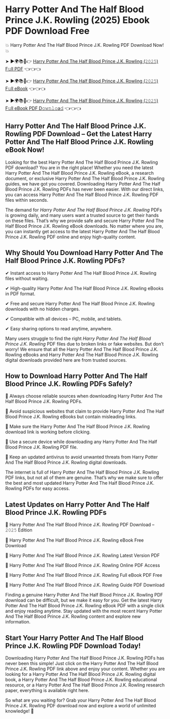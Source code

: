 # Harry Potter And The Half Blood Prince J.K. Rowling (2025) Ebook PDF Download Free

💥 Harry Potter And The Half Blood Prince J.K. Rowling PDF Download Now! 💥

➤ ►🌍📚📱👉 [Harry Potter And The Half Blood Prince J.K. Rowling (𝟸𝟶𝟸𝟻) F𝚞ll PDF](https://getpdf.xyz/harry-potter-and-the-half-blood-prince-j.k.-rowling) 👈👈👈


➤ ►🌍📚📱👉 [Harry Potter And The Half Blood Prince J.K. Rowling (𝟸𝟶𝟸𝟻) F𝚞ll eBook](https://getpdf.xyz/harry-potter-and-the-half-blood-prince-j.k.-rowling) 👈👈👈


➤ ►🌍📚📱👉 [Harry Potter And The Half Blood Prince J.K. Rowling (𝟸𝟶𝟸𝟻) F𝚞ll eBook PDF D𝚘𝚠𝚗𝚕𝚘a𝚍](https://getpdf.xyz/harry-potter-and-the-half-blood-prince-j.k.-rowling) 👈👈👈


## Harry Potter And The Half Blood Prince J.K. Rowling PDF Download – Get the Latest Harry Potter And The Half Blood Prince J.K. Rowling eBook Now!

Looking for the best Harry Potter And The Half Blood Prince J.K. Rowling PDF download? You are in the right place! Whether you need the latest Harry Potter And The Half Blood Prince J.K. Rowling eBook, a research document, or exclusive Harry Potter And The Half Blood Prince J.K. Rowling guides, we have got you covered. Downloading Harry Potter And The Half Blood Prince J.K. Rowling PDFs has never been easier. With our direct links, you can access Harry Potter And The Half Blood Prince J.K. Rowling PDF files within seconds.

The demand for *Harry Potter And The Half Blood Prince J.K. Rowling* PDFs is growing daily, and many users want a trusted source to get their hands on these files. That’s why we provide safe and secure Harry Potter And The Half Blood Prince J.K. Rowling eBook downloads. No matter where you are, you can instantly get access to the latest Harry Potter And The Half Blood Prince J.K. Rowling PDF online and enjoy high-quality content.

## Why Should You Download Harry Potter And The Half Blood Prince J.K. Rowling PDFs?

✔ Instant access to Harry Potter And The Half Blood Prince J.K. Rowling files without waiting.

✔ High-quality Harry Potter And The Half Blood Prince J.K. Rowling eBooks in PDF format.

✔ Free and secure Harry Potter And The Half Blood Prince J.K. Rowling downloads with no hidden charges.

✔ Compatible with all devices – PC, mobile, and tablets.

✔ Easy sharing options to read anytime, anywhere.

Many users struggle to find the right *Harry Potter And The Half Blood Prince J.K. Rowling* PDF files due to broken links or fake websites. But don’t worry! We ensure that all the Harry Potter And The Half Blood Prince J.K. Rowling eBooks and Harry Potter And The Half Blood Prince J.K. Rowling digital downloads provided here are from trusted sources.

## How to Download Harry Potter And The Half Blood Prince J.K. Rowling PDFs Safely?

📌 Always choose reliable sources when downloading Harry Potter And The Half Blood Prince J.K. Rowling PDFs.

📌 Avoid suspicious websites that claim to provide Harry Potter And The Half Blood Prince J.K. Rowling eBooks but contain misleading links.

📌 Make sure the Harry Potter And The Half Blood Prince J.K. Rowling download link is working before clicking.

📌 Use a secure device while downloading any Harry Potter And The Half Blood Prince J.K. Rowling PDF file.

📌 Keep an updated antivirus to avoid unwanted threats from Harry Potter And The Half Blood Prince J.K. Rowling digital downloads.

The internet is full of Harry Potter And The Half Blood Prince J.K. Rowling PDF links, but not all of them are genuine. That’s why we make sure to offer the best and most updated Harry Potter And The Half Blood Prince J.K. Rowling PDFs for easy access.

## Latest Updates on Harry Potter And The Half Blood Prince J.K. Rowling PDFs

🔹 Harry Potter And The Half Blood Prince J.K. Rowling PDF Download – 𝟸𝟶𝟸𝟻 Edition

🔹 Harry Potter And The Half Blood Prince J.K. Rowling eBook Free Download

🔹 Harry Potter And The Half Blood Prince J.K. Rowling Latest Version PDF

🔹 Harry Potter And The Half Blood Prince J.K. Rowling Online PDF Access

🔹 Harry Potter And The Half Blood Prince J.K. Rowling Full eBook PDF Free

🔹 Harry Potter And The Half Blood Prince J.K. Rowling Guide PDF Download

Finding a genuine Harry Potter And The Half Blood Prince J.K. Rowling PDF download can be difficult, but we make it easy for you. Get the latest Harry Potter And The Half Blood Prince J.K. Rowling eBook PDF with a single click and enjoy reading anytime. Stay updated with the most recent Harry Potter And The Half Blood Prince J.K. Rowling content and explore new information.

## Start Your Harry Potter And The Half Blood Prince J.K. Rowling PDF Download Today!

Downloading Harry Potter And The Half Blood Prince J.K. Rowling PDFs has never been this simple! Just click on the Harry Potter And The Half Blood Prince J.K. Rowling PDF link above and enjoy your content. Whether you are looking for a Harry Potter And The Half Blood Prince J.K. Rowling digital book, a Harry Potter And The Half Blood Prince J.K. Rowling educational resource, or a Harry Potter And The Half Blood Prince J.K. Rowling research paper, everything is available right here.

So what are you waiting for? Grab your Harry Potter And The Half Blood Prince J.K. Rowling PDF download now and explore a world of unlimited knowledge! 🚀